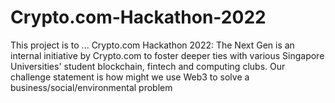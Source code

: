 # Crypto.com-Hackathon-2022

This project is to ... 
Crypto.com Hackathon 2022: The Next Gen is an internal initiative by Crypto.com to foster deeper ties with various Singapore Universities' student blockchain, fintech and computing clubs. Our challenge statement is how might we use Web3 to solve a business/social/environmental problem
